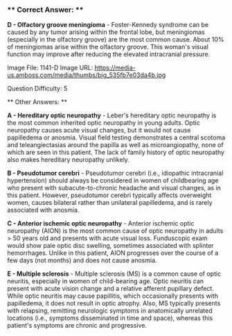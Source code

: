 ### ** Correct Answer: **

**D - Olfactory groove meningioma** - Foster-Kennedy syndrome can be caused by any tumor arising within the frontal lobe, but meningiomas (especially in the olfactory groove) are the most common cause. About 10% of meningiomas arise within the olfactory groove. This woman's visual function may improve after reducing the elevated intracranial pressure.

Image File: 1141-D
Image URL: https://media-us.amboss.com/media/thumbs/big_535fb7e03da4b.jpg

Question Difficulty: 5

** Other Answers: **

**A - Hereditary optic neuropathy** - Leber's hereditary optic neuropathy is the most common inherited optic neuropathy in young adults. Optic neuropathy causes acute visual changes, but it would not cause papilledema or anosmia. Visual field testing demonstrates a central scotoma and teleangiectasias around the papilla as well as microangiopathy, none of which are seen in this patient. The lack of family history of optic neuropathy also makes hereditary neuropathy unlikely.

**B - Pseudotumor cerebri** - Pseudotumor cerebri (i.e., idiopathic intracranial hypertension) should always be considered in women of childbearing age who present with subacute-to-chronic headache and visual changes, as in this patient. However, pseudotumor cerebri typically affects overweight women, causes bilateral rather than unilateral papilledema, and is rarely associated with anosmia.

**C - Anterior ischemic optic neuropathy** - Anterior ischemic optic neuropathy (AION) is the most common cause of optic neuropathy in adults > 50 years old and presents with acute visual loss. Funduscopic exam would show pale optic disc swelling, sometimes associated with splinter hemorrhages. Unlike in this patient, AION progresses over the course of a few days (not months) and does not cause anosmia.

**E - Multiple sclerosis** - Multiple sclerosis (MS) is a common cause of optic neuritis, especially in women of child-bearing age. Optic neuritis can present with acute vision change and a relative afferent pupillary defect. While optic neuritis may cause papillitis, which occasionally presents with papilledema, it does not result in optic atrophy. Also, MS typically presents with relapsing, remitting neurologic symptoms in anatomically unrelated locations (i.e., symptoms disseminated in time and space), whereas this patient's symptoms are chronic and progressive.

